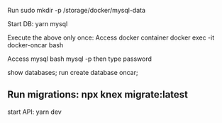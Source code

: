 Run
sudo mkdir -p /storage/docker/mysql-data

Start DB:
 yarn mysql

Execute the above only once:
Access docker container
 docker exec -it docker-oncar bash

Access mysql bash
 mysql -p
then type password

show databases;
run create database oncar;

Run migrations:
 npx knex migrate:latest
----------------

start API:
yarn dev
